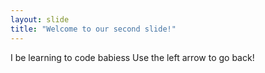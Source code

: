 ```yaml
---
layout: slide
title: "Welcome to our second slide!"
---
```

I be learning to code babiess
Use the left arrow to go back!
